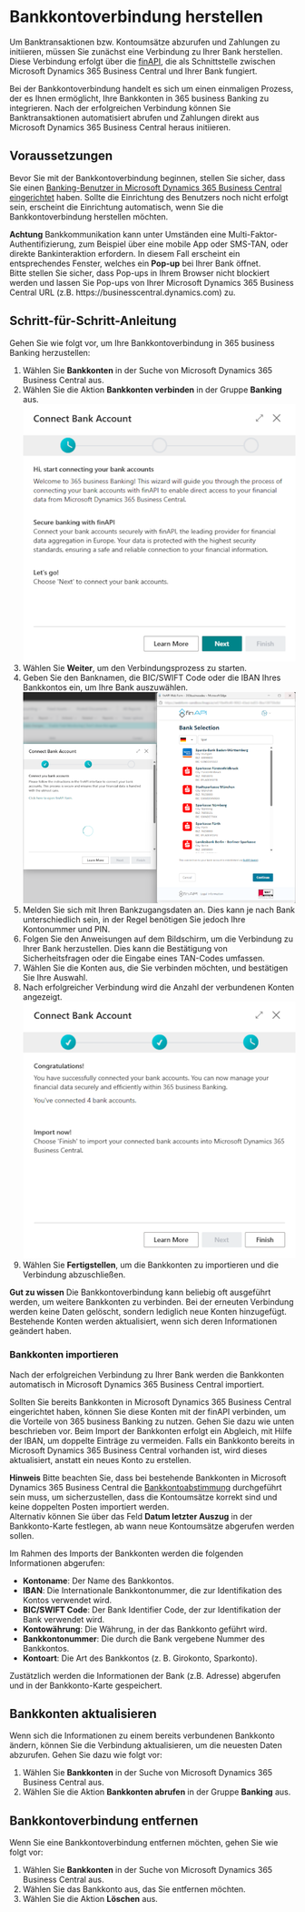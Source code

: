 # Bankkontoverbindung herstellen

Um Banktransaktionen bzw. Kontoumsätze abzurufen und Zahlungen zu initiieren, müssen Sie zunächst eine Verbindung zu Ihrer Bank herstellen. Diese Verbindung erfolgt über die [finAPI](https://www.finapi.io/), die als Schnittstelle zwischen Microsoft Dynamics 365 Business Central und Ihrer Bank fungiert.

Bei der Bankkontoverbindung handelt es sich um einen einmaligen Prozess, der es Ihnen ermöglicht, Ihre Bankkonten in 365 business Banking zu integrieren. Nach der erfolgreichen Verbindung können Sie Banktransaktionen automatisiert abrufen und Zahlungen direkt aus Microsoft Dynamics 365 Business Central heraus initiieren.

## Voraussetzungen

Bevor Sie mit der Bankkontoverbindung beginnen, stellen Sie sicher, dass Sie einen [Banking-Benutzer in Microsoft Dynamics 365 Business Central eingerichtet](banking-user-setup.md) haben. Sollte die Einrichtung des Benutzers noch nicht erfolgt sein, erscheint die Einrichtung automatisch, wenn Sie die Bankkontoverbindung herstellen möchten.

<div class="alert alert-warn">
    <i class="fa-duotone fa-solid fa-triangle-exclamation fa-xl"></i>
    <strong>Achtung</strong>
    Bankkommunikation kann unter Umständen eine Multi-Faktor-Authentifizierung, zum Beispiel über eine mobile App oder SMS-TAN, oder direkte Bankinteraktion erfordern. In diesem Fall erscheint ein entsprechendes Fenster, welches ein <strong>Pop-up</strong> bei Ihrer Bank öffnet.<br>
    Bitte stellen Sie sicher, dass Pop-ups in Ihrem Browser nicht blockiert werden und lassen Sie Pop-ups von Ihrer Microsoft Dynamics 365 Business Central URL (z.B. https://businesscentral.dynamics.com) zu.
</div>

## Schritt-für-Schritt-Anleitung

Gehen Sie wie folgt vor, um Ihre Bankkontoverbindung in 365 business Banking herzustellen:

1. Wählen Sie **Bankkonten** in der Suche von Microsoft Dynamics 365 Business Central aus.
2. Wählen Sie die Aktion **Bankkonten verbinden** in der Gruppe **Banking** aus.
   ![Bankkonten verbinden](/assets/images/365-business-banking/connect-bank-accounts.en-US.png)
3. Wählen Sie **Weiter**, um den Verbindungsprozess zu starten.
4. Geben Sie den Banknamen, die BIC/SWIFT Code oder die IBAN Ihres Bankkontos ein, um Ihre Bank auszuwählen.
   ![finAPI Web Form](/assets/images/365-business-banking/finAPI-webform.en-US.png)
5. Melden Sie sich mit Ihren Bankzugangsdaten an. Dies kann je nach Bank unterschiedlich sein, in der Regel benötigen Sie jedoch Ihre Kontonummer und PIN.
6. Folgen Sie den Anweisungen auf dem Bildschirm, um die Verbindung zu Ihrer Bank herzustellen. Dies kann die Bestätigung von Sicherheitsfragen oder die Eingabe eines TAN-Codes umfassen.
7. Wählen Sie die Konten aus, die Sie verbinden möchten, und bestätigen Sie Ihre Auswahl.
8. Nach erfolgreicher Verbindung wird die Anzahl der verbundenen Konten angezeigt.
   ![Bankkonten verbunden](/assets/images/365-business-banking/connected-bank-accounts.en-US.png)
9. Wählen Sie **Fertigstellen**, um die Bankkonten zu importieren und die Verbindung abzuschließen.

<div class="alert alert-notice">
    <i class="fa-duotone fa-solid fa-lightbulb fa-xl"></i>
    <strong>Gut zu wissen</strong>
    Die Bankkontoverbindung kann beliebig oft ausgeführt werden, um weitere Bankkonten zu verbinden. Bei der erneuten Verbindung werden keine Daten gelöscht, sondern lediglich neue Konten hinzugefügt. Bestehende Konten werden aktualisiert, wenn sich deren Informationen geändert haben.
</div>

### Bankkonten importieren

Nach der erfolgreichen Verbindung zu Ihrer Bank werden die Bankkonten automatisch in Microsoft Dynamics 365 Business Central importiert.

Sollten Sie bereits Bankkonten in Microsoft Dynamics 365 Business Central eingerichtet haben, können Sie diese Konten mit der finAPI verbinden, um die Vorteile von 365 business Banking zu nutzen. Gehen Sie dazu wie unten beschrieben vor. Beim Import der Bankkonten erfolgt ein Abgleich, mit Hilfe der IBAN, um doppelte Einträge zu vermeiden. Falls ein Bankkonto bereits in Microsoft Dynamics 365 Business Central vorhanden ist, wird dieses aktualisiert, anstatt ein neues Konto zu erstellen.

<div class="alert alert-info">
    <i class="fa-duotone fa-solid fa-circle-info fa-xl"></i>
    <strong>Hinweis</strong>
    Bitte beachten Sie, dass bei bestehende Bankkonten in Microsoft Dynamics 365 Business Central die <a href="https://learn.microsoft.com/de-de/dynamics365/business-central/bank-how-reconcile-bank-accounts-separately" target="_blank">Bankkontoabstimmung</a> durchgeführt sein muss, um sicherzustellen, dass die Kontoumsätze korrekt sind und keine doppelten Posten importiert werden.<br>
    Alternativ können Sie über das Feld <strong>Datum letzter Auszug</strong> in der Bankkonto-Karte festlegen, ab wann neue Kontoumsätze abgerufen werden sollen.
</div>

Im Rahmen des Imports der Bankkonten werden die folgenden Informationen abgerufen:

- **Kontoname**: Der Name des Bankkontos.
- **IBAN**: Die Internationale Bankkontonummer, die zur Identifikation des Kontos verwendet wird.
- **BIC/SWIFT Code**: Der Bank Identifier Code, der zur Identifikation der Bank verwendet wird.
- **Kontowährung**: Die Währung, in der das Bankkonto geführt wird.
- **Bankkontonummer**: Die durch die Bank vergebene Nummer des Bankkontos.
- **Kontoart**: Die Art des Bankkontos (z. B. Girokonto, Sparkonto).

Zustätzlich werden die Informationen der Bank (z.B. Adresse) abgerufen und in der Bankkonto-Karte gespeichert.

## Bankkonten aktualisieren

Wenn sich die Informationen zu einem bereits verbundenen Bankkonto ändern, können Sie die Verbindung aktualisieren, um die neuesten Daten abzurufen. Gehen Sie dazu wie folgt vor:

1. Wählen Sie **Bankkonten** in der Suche von Microsoft Dynamics 365 Business Central aus.
2. Wählen Sie die Aktion **Bankkonten abrufen** in der Gruppe **Banking** aus.

## Bankkontoverbindung entfernen

Wenn Sie eine Bankkontoverbindung entfernen möchten, gehen Sie wie folgt vor:

1. Wählen Sie **Bankkonten** in der Suche von Microsoft Dynamics 365 Business Central aus.
2. Wählen Sie das Bankkonto aus, das Sie entfernen möchten.
3. Wählen Sie die Aktion **Löschen** aus.

